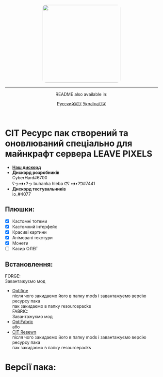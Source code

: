 <p align="center">
  <img width="256" style="border-radius:10px;" height="256" src="https://cdn.discordapp.com/attachments/935585611128119326/969193665048248330/Untitled-1.png">
<hr/>
<p align="center">README also available in:</p>
<div align="center">
  
  <a href="https://github.com/CyberHard/Leave-Pixels-Pack/blob/main/README.md">Русский🇷🇺</a>
  <a href="https://github.com/CyberHard/Leave-Pixels-Pack/blob/main/languges/README_YK.md">Україна🇺🇦</a>
  
 </div>
<br>

# CIT Ресурс пак створений та оновлюваний спеціально для майнкрафт сервера LEAVE PIXELS
- [**Наш дискорд**](https://discord.gg/ddRwQn2y9k)
- **Дискорд розробників**    
  CyberHard#6700    
  ʕっ•ᴥ•ʔっ buhanka hleba ᕦʕ •ᴥ•ʔᕤ#7441
- **Дискорд тестувальників**    
  io_#4077


## Плюшки:
 - [x] Кастомні тотеми
 - [x] Кастомний інтерфейс
 - [x] Красиві картини
 - [x] Анімовані текстури
 - [x] Монети
 - [ ] Касир ОЛЕГ

## Встановлення:
FORGE:    
Завантажуємо мод    
- [Optifine](https://optifine.net/downloads)    
  після чого закидаємо його в папку mods і завантажуємо версію ресурсу пака    
  пак закидаємо в папку resourcepacks    
FABRIC:    
Завантажуємо мод    
- [OptiFabric](https://www.curseforge.com/minecraft/mc-mods/optifabric/files)    
або
- [CIT Resewn](https://www.curseforge.com/minecraft/mc-mods/cit-resewn)    
після чого закидаємо його в папку mods і завантажуємо версію ресурсу пака    
  пак закидаємо в папку resourcepacks

# Версії пака:    

 
